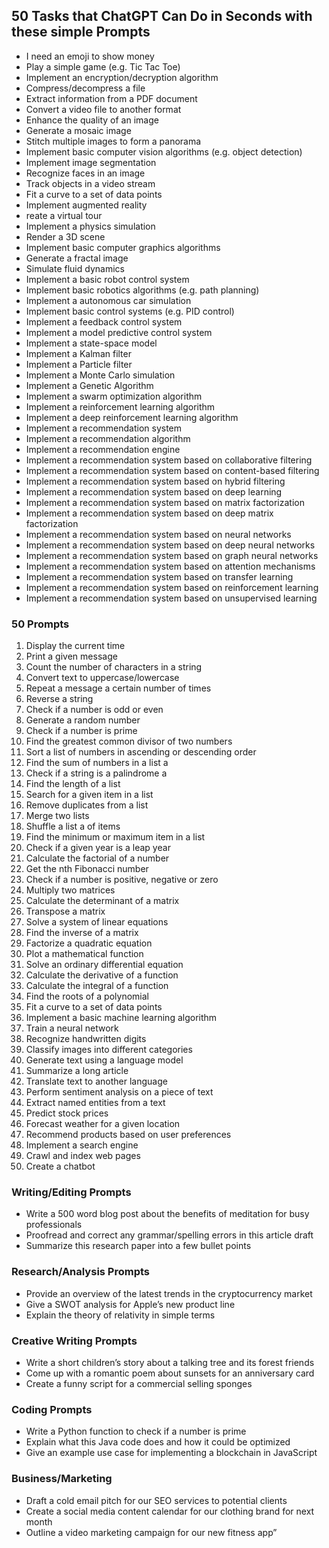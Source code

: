 ## 50 Tasks that ChatGPT Can Do in Seconds with these simple Prompts
- I need an emoji to show money
- Play a simple game (e.g. Tic Tac Toe)
- Implement an encryption/decryption algorithm
- Compress/decompress a file
- Extract information from a PDF document
- Convert a video file to another format
- Enhance the quality of an image
- Generate a mosaic image
- Stitch multiple images to form a panorama
- Implement basic computer vision algorithms (e.g. object detection)
- Implement image segmentation
- Recognize faces in an image
- Track objects in a video stream
- Fit a curve to a set of data points
- Implement augmented reality
- reate a virtual tour
- Implement a physics simulation
- Render a 3D scene
- Implement basic computer graphics algorithms
- Generate a fractal image
- Simulate fluid dynamics
- Implement a basic robot control system
- Implement basic robotics algorithms (e.g. path planning)
- Implement a autonomous car simulation
- Implement basic control systems (e.g. PID control)
- Implement a feedback control system
- Implement a model predictive control system
- Implement a state-space model
- Implement a Kalman filter
- Implement a Particle filter
- Implement a Monte Carlo simulation
- Implement a Genetic Algorithm
- Implement a swarm optimization algorithm
- Implement a reinforcement learning algorithm
- Implement a deep reinforcement learning algorithm
- Implement a recommendation system
- Implement a recommendation algorithm
- Implement a recommendation engine
- Implement a recommendation system based on collaborative filtering
- Implement a recommendation system based on content-based filtering
- Implement a recommendation system based on hybrid filtering
- Implement a recommendation system based on deep learning
- Implement a recommendation system based on matrix factorization
- Implement a recommendation system based on deep matrix factorization
- Implement a recommendation system based on neural networks
- Implement a recommendation system based on deep neural networks
- Implement a recommendation system based on graph neural networks
- Implement a recommendation system based on attention mechanisms
- Implement a recommendation system based on transfer learning
- Implement a recommendation system based on reinforcement learning
- Implement a recommendation system based on unsupervised learning
### 50 Prompts

1. Display the current time
2. Print a given message
3. Count the number of characters in a string
4. Convert text to uppercase/lowercase
5. Repeat a message a certain number of times
6. Reverse a string
7. Check if a number is odd or even
8. Generate a random number
9. Check if a number is prime
10. Find the greatest common divisor of two numbers
11. Sort a list of numbers in ascending or descending order
12. Find the sum of numbers in a list a
13. Check if a string is a palindrome a
14. Find the length of a list
15. Search for a given item in a list
16. Remove duplicates from a list
17. Merge two lists
18. Shuffle a list a of items
19. Find the minimum or maximum item in a list
20. Check if a given year is a leap year
21. Calculate the factorial of a number
22. Get the nth Fibonacci number
23. Check if a number is positive, negative or zero
24. Multiply two matrices
25. Calculate the determinant of a matrix
26. Transpose a matrix
27. Solve a system of linear equations
28. Find the inverse of a matrix
29. Factorize a quadratic equation
30. Plot a mathematical function
31. Solve an ordinary differential equation
32. Calculate the derivative of a function
33. Calculate the integral of a function
34. Find the roots of a polynomial
35. Fit a curve to a set of data points
36. Implement a basic machine learning algorithm
37. Train a neural network
38. Recognize handwritten digits
39. Classify images into different categories
40. Generate text using a language model
41. Summarize a long article
42. Translate text to another language
43. Perform sentiment analysis on a piece of text
44. Extract named entities from a text
45. Predict stock prices
46. Forecast weather for a given location
47. Recommend products based on user preferences
48. Implement a search engine
49. Crawl and index web pages
50. Create a chatbot
### Writing/Editing Prompts
- Write a 500 word blog post about the benefits of meditation for busy professionals
- Proofread and correct any grammar/spelling errors in this article draft
- Summarize this research paper into a few bullet points
### Research/Analysis Prompts
- Provide an overview of the latest trends in the cryptocurrency market
- Give a SWOT analysis for Apple’s new product line
- Explain the theory of relativity in simple terms
### Creative Writing Prompts
- Write a short children’s story about a talking tree and its forest friends
- Come up with a romantic poem about sunsets for an anniversary card
- Create a funny script for a commercial selling sponges
### Coding Prompts
- Write a Python function to check if a number is prime
- Explain what this Java code does and how it could be optimized
- Give an example use case for implementing a blockchain in JavaScript

### Business/Marketing
- Draft a cold email pitch for our SEO services to potential clients
- Create a social media content calendar for our clothing brand for next month
- Outline a video marketing campaign for our new fitness app”

